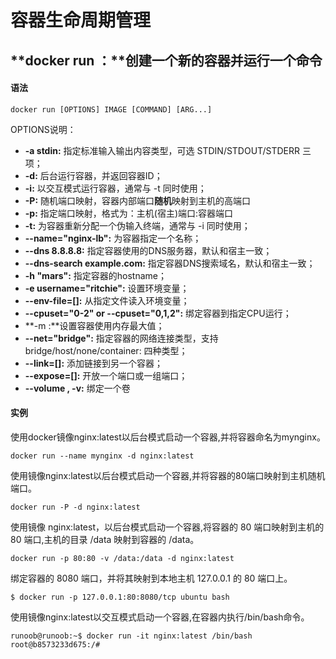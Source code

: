 # 容器生命周期管理

## **docker run ：**创建一个新的容器并运行一个命令

#### 语法

```text
docker run [OPTIONS] IMAGE [COMMAND] [ARG...]
```

OPTIONS说明：

* **-a stdin:** 指定标准输入输出内容类型，可选 STDIN/STDOUT/STDERR 三项；
* **-d:** 后台运行容器，并返回容器ID；
* **-i:** 以交互模式运行容器，通常与 -t 同时使用；
* **-P:** 随机端口映射，容器内部端口**随机**映射到主机的高端口
* **-p:** 指定端口映射，格式为：主机\(宿主\)端口:容器端口
* **-t:** 为容器重新分配一个伪输入终端，通常与 -i 同时使用；
* **--name="nginx-lb":** 为容器指定一个名称；
* **--dns 8.8.8.8:** 指定容器使用的DNS服务器，默认和宿主一致；
* **--dns-search example.com:** 指定容器DNS搜索域名，默认和宿主一致；
* **-h "mars":** 指定容器的hostname；
* **-e username="ritchie":** 设置环境变量；
* **--env-file=\[\]:** 从指定文件读入环境变量；
* **--cpuset="0-2" or --cpuset="0,1,2":** 绑定容器到指定CPU运行；
* **-m :**设置容器使用内存最大值；
* **--net="bridge":** 指定容器的网络连接类型，支持 bridge/host/none/container: 四种类型；
* **--link=\[\]:** 添加链接到另一个容器；
* **--expose=\[\]:** 开放一个端口或一组端口；
* **--volume , -v:** 绑定一个卷

#### 实例

使用docker镜像nginx:latest以后台模式启动一个容器,并将容器命名为mynginx。

```text
docker run --name mynginx -d nginx:latest
```

使用镜像nginx:latest以后台模式启动一个容器,并将容器的80端口映射到主机随机端口。

```text
docker run -P -d nginx:latest
```

使用镜像 nginx:latest，以后台模式启动一个容器,将容器的 80 端口映射到主机的 80 端口,主机的目录 /data 映射到容器的 /data。

```text
docker run -p 80:80 -v /data:/data -d nginx:latest
```

绑定容器的 8080 端口，并将其映射到本地主机 127.0.0.1 的 80 端口上。

```text
$ docker run -p 127.0.0.1:80:8080/tcp ubuntu bash
```

使用镜像nginx:latest以交互模式启动一个容器,在容器内执行/bin/bash命令。

```text
runoob@runoob:~$ docker run -it nginx:latest /bin/bash
root@b8573233d675:/# 
```

